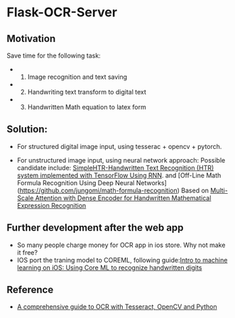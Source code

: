 # Flask-OCR-Server

## Motivation
Save time for the following task:
* 1. Image recognition and text saving
* 2. Handwriting text transform to digital text
* 3. Handwritten Math equation to latex form

## Solution:
* For structured digital image input, using tesserac + opencv + pytorch.

* For unstructured image input, using neural network approach:
Possible candidate include:
[SimpleHTR-Handwritten Text Recognition (HTR) system implemented with TensorFlow
Using RNN](https://github.com/githubharald/SimpleHTR).
and [Off-Line Math Formula Recognition Using Deep Neural Networks]
(https://github.com/jungomi/math-formula-recognition) Based on [Multi-Scale Attention with Dense Encoder for Handwritten Mathematical Expression Recognition](https://arxiv.org/pdf/1801.03530.pdf)


## Further development after the web app
* So many people charge money for OCR app in ios store. Why not make it free?
* IOS port the traning model to COREML, following guide:[Intro to machine learning on iOS: Using Core ML to recognize handwritten digits](https://heartbeat.fritz.ai/intro-to-machine-learning-on-ios-building-app-recognize-handwritten-digits-coreml-6c2cdd04b00b)


## Reference
* [A comprehensive guide to OCR with Tesseract, OpenCV and Python](https://nanonets.com/blog/ocr-with-tesseract/#installingtesseract)